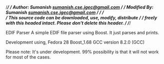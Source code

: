 /**********************************************************************/
/* Author: Sumanish <sumanish.cse.jgec@gmail.com>                     */
/* Modified By: Sumanish <sumanish.cse.jgec@gmail.com>                */
/*                                                                    */  
/* This source code can be downloaded, use, modify, distribute        */
/* freely with this headed intact. Please don't delete this header.   */
/**********************************************************************/ 

EDIF Parser
A simple EDIF file parser using Boost. It just parses and prints.

Development using,
Fedora 28
Boost_1.68
GCC version 8.2.0 (GCC)

Please note: It's under development. 99% possibility is that it will not work
             for most of the cases.
